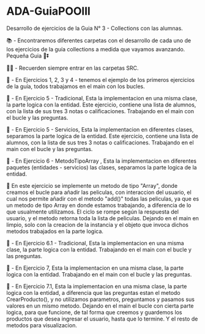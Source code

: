 # ADA-GuiaPOOlll
Desarrollo de ejercicios de la Guia N° 3 - Collections con las alumnas.

📚 - Encontraremos diferentes carpetas con el desarrollo de cada uno de los ejercicios de la guía collections a medida que vayamos avanzando. Pequeña Guia 🏽⏬

✋🏽 - Recuerden siempre entrar en las carpetas SRC. 

📁 - En Ejercicios 1, 2, 3 y 4  - tenemos el ejemplo de los primeros ejercicios de la guía, todos trabajamos en el main con los bucles.

📁 - En Ejercicio 5 - Tradicional, Esta la implementacion en una misma clase, la parte logica con la entidad. Este ejercicio, contiene una lista de alumnos, con la lista de sus tres 3 notas o calificaciones. Trabajando en el main con el bucle y las preguntas.  

📁 - En Ejercicio 5 - Servicios, Esta la implementacion en diferentes clases, separamos la parte logica de la entidad. Este ejercicio, contiene una lista de alumnos, con la lista de sus tres 3 notas o calificaciones. Trabajando en el main con el bucle y las preguntas.

📁 - En Ejercicio 6 - MetodoTipoArray , Esta la implementacion en diferentes paquetes (entidades - servicios) las clases, separamos la parte logica de la entidad. 

📌 En este ejercicio se implemente un metodo de tipo "Array", donde creamos el bucle para añadir las peliculas, con interaccion del usuario, el cual nos permite añadir con el metodo "add()" todas las peliculas, ya que es un metodo de tipo Array en donde estamos trabajando, a diferencia de lo que usualmente utilizamos. El ciclo se rompe según la respuesta del usuario, y el metodo retorna toda la lista de peliculas. Dejando en el main en limpio, solo con la creacion de la instancia y el objeto que invoca dichos metodos trabajados en la parte logica.

📁 - En Ejercicio 6.1 - Tradicional, Esta la implementacion en una misma clase, la parte logica con la entidad. Trabajando en el main con el bucle y las preguntas.  


📁 - En Ejercicio 7, Esta la implementacion en una misma clase, la parte logica con la entidad. Trabajando en el main con el bucle y las preguntas.  

📁 - En Ejercicio 7.1, Esta la implementacion en una misma clase, la parte logica con la entidad, a diferencia que las preguntas estan el metodo CrearProducto(), y no utilizamos parametros, preguntamos y pasamos sus valores en un mismo metodo. Dejando en el main el bucle con cierta parte logica, para que funcione, de tal forma que creemos y guardemos los productos que desea ingresar el usuario, hasta que lo termine. Y el resto de metodos para visualizacion.





